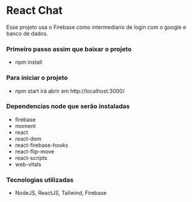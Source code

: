 # React Chat

Esse projeto usa o Firebase como intermediario de login com o google e banco de dados.

### Primeiro passo assim que baixar o projeto

- npm install

### Para iniciar o projeto

- npm start
  irá abrir em http://localhost:3000/

### Dependencias node que serão instaladas

- firebase
- moment
- react
- react-dom
- react-firebase-hooks
- react-flip-move
- react-scripts
- web-vitals

### Tecnologias utilizadas

- NodeJS, ReactJS, Tailwind, Firebase
